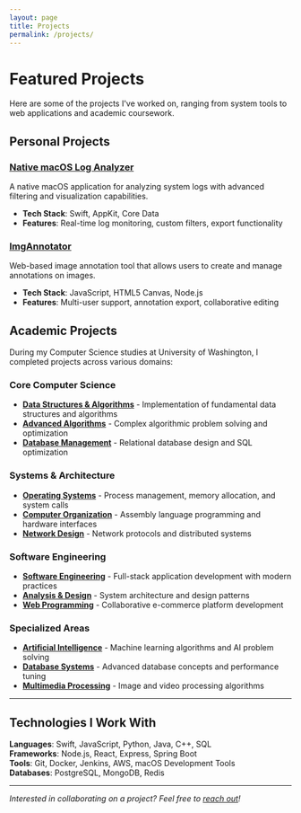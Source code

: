 ```yaml
---
layout: page
title: Projects
permalink: /projects/
---
```


# Featured Projects

Here are some of the projects I've worked on, ranging from system tools to web applications and academic coursework.

## Personal Projects

### [Native macOS Log Analyzer](https://github.com/tazzledazzle/native-macos-log-analyzer)
A native macOS application for analyzing system logs with advanced filtering and visualization capabilities.
- **Tech Stack**: Swift, AppKit, Core Data
- **Features**: Real-time log monitoring, custom filters, export functionality

### [ImgAnnotator](https://github.com/tazzledazzle/imgannotator)
Web-based image annotation tool that allows users to create and manage annotations on images.
- **Tech Stack**: JavaScript, HTML5 Canvas, Node.js
- **Features**: Multi-user support, annotation export, collaborative editing

## Academic Projects

During my Computer Science studies at University of Washington, I completed projects across various domains:

### Core Computer Science
- **[Data Structures & Algorithms](https://github.com/tazzledazzle/UW-CSS/tree/master/342)** - Implementation of fundamental data structures and algorithms
- **[Advanced Algorithms](https://github.com/tazzledazzle/UW-CSS/tree/master/343)** - Complex algorithmic problem solving and optimization
- **[Database Management](https://github.com/tazzledazzle/UW-CSS/tree/master/344)** - Relational database design and SQL optimization

### Systems & Architecture
- **[Operating Systems](https://github.com/tazzledazzle/UW-CSS/tree/master/430)** - Process management, memory allocation, and system calls
- **[Computer Organization](https://github.com/tazzledazzle/UW-CSS/tree/master/422)** - Assembly language programming and hardware interfaces
- **[Network Design](https://github.com/tazzledazzle/UW-CSS/tree/master/432)** - Network protocols and distributed systems

### Software Engineering
- **[Software Engineering](https://github.com/tazzledazzle/UW-CSS/tree/master/360)** - Full-stack application development with modern practices
- **[Analysis & Design](https://github.com/tazzledazzle/UW-CSS/tree/master/370)** - System architecture and design patterns
- **[Web Programming](https://github.com/brunnerjosh/book-store)** - Collaborative e-commerce platform development

### Specialized Areas
- **[Artificial Intelligence](https://github.com/tazzledazzle/UW-CSS/tree/master/415)** - Machine learning algorithms and AI problem solving
- **[Database Systems](https://github.com/tazzledazzle/UW-CSS/tree/master/475)** - Advanced database concepts and performance tuning
- **[Multimedia Processing](https://github.com/tazzledazzle/UW-CSS/tree/master/490)** - Image and video processing algorithms

---

## Technologies I Work With

**Languages**: Swift, JavaScript, Python, Java, C++, SQL  
**Frameworks**: Node.js, React, Express, Spring Boot  
**Tools**: Git, Docker, Jenkins, AWS, macOS Development Tools  
**Databases**: PostgreSQL, MongoDB, Redis

---

*Interested in collaborating on a project? Feel free to [reach out](mailto:terenceschumacher@gmail.com)!*